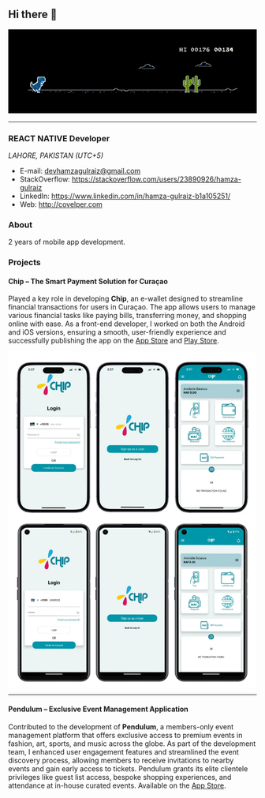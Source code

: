 ## Hi there 👋

<!-- Profile banner -->
<a href="#">
  <picture>
    <img alt="https://covelper.com" src="./img/dino-dark.gif" />
  </picture>
</a>

---

### **REACT NATIVE Developer**

_LAHORE, PAKISTAN (UTC+5)_

- E-mail: devhamzagulraiz@gmail.com
- StackOverflow: https://stackoverflow.com/users/23890926/hamza-gulraiz
- LinkedIn: https://www.linkedin.com/in/hamza-gulraiz-b1a105251/
- Web: http://covelper.com

### **About**

2 years of mobile app development.

### Projects

#### Chip – The Smart Payment Solution for Curaçao

Played a key role in developing **Chip**, an e-wallet designed to streamline financial transactions for users in Curaçao. The app allows users to manage various financial tasks like paying bills, transferring money, and shopping online with ease. As a front-end developer, I worked on both the Android and iOS versions, ensuring a smooth, user-friendly experience and successfully publishing the app on the [App Store](https://apps.apple.com/us/app/chip-wallet/id6479026465) and [Play Store](https://play.google.com/store/apps/details?id=com.chip.curacao&pli=1).

<div style="background-color: white; padding: 10px; display: flex; flex-wrap: wrap; justify-content: center; gap: 10px;">
  <!-- iOS Images -->
  <img src="./img/ios-1.png" alt="Chip iOS Screenshot 1" width="150px" style="max-width: 100%;">
  <img src="./img/ios-2.png" alt="Chip iOS Screenshot 2" width="150px" style="max-width: 100%;">
  <img src="./img/ios-3.png" alt="Chip iOS Screenshot 3" width="150px" style="max-width: 100%;">

  <!-- Android Images -->
  <img src="./img/android-1.jpg" alt="Chip Android Screenshot 1" width="150px" style="max-width: 100%;">
  <img src="./img/android-2.jpg" alt="Chip Android Screenshot 2" width="150px" style="max-width: 100%;">
  <img src="./img/android-3.jpg" alt="Chip Android Screenshot 3" width="150px" style="max-width: 100%;">
</div>

---

#### Pendulum – Exclusive Event Management Application

Contributed to the development of **Pendulum**, a members-only event management platform that offers exclusive access to premium events in fashion, art, sports, and music across the globe. As part of the development team, I enhanced user engagement features and streamlined the event discovery process, allowing members to receive invitations to nearby events and gain early access to tickets. Pendulum grants its elite clientele privileges like guest list access, bespoke shopping experiences, and attendance at in-house curated events. Available on the [App Store](https://apps.apple.com/us/app/pendulum-members/id6476434974).
